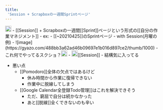 ```yaml
---
title:
 'Session + Scrapboxの一週間Sprintページ'
---
```


<img src='https://scrapbox.io/api/pages/blu3mo-public/public/icon' alt='public.icon' height="19.5"/>
- [[Session]] + Scrapboxの一週間[[Sprint]]ページという形式の[[自分の作業マネジメント]]
- ex:
    - [[~20210425]]のSprintページ
    - with Session(月曜の例)
        - ![image](https://gyazo.com/488bb3a62ad46b09697e1b016d897ce2/thumb/1000)
            - これ何でやってるスクショ？<img src='https://scrapbox.io/api/pages/blu3mo-public/tkgshn/icon' alt='tkgshn.icon' height="19.5"/>
            - <img src='https://scrapbox.io/api/pages/blu3mo-public/blu3mo/icon' alt='blu3mo.icon' height="19.5"/>[[Session]]
- 結構気に入ってる

- 悪い点
    - [[Pomodoro]]全体の欠点ではあるけど
        - 休み時間から作業に復帰できない
        - 作業中に脱線してしまう
    - [[Google Calendar全登録Todo管理]]はこれを解決できそう
        - ただ、窮屈で自分は続かなかった
        - あと[[脱線]]全くできないのも辛い